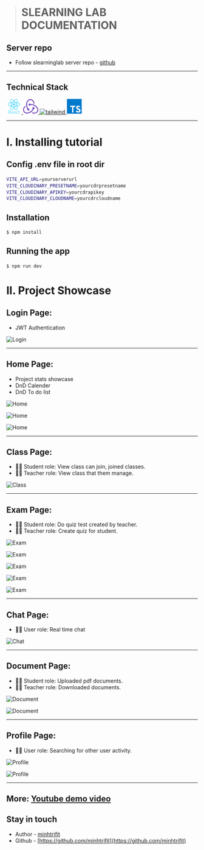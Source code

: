 > # SLEARNING LAB DOCUMENTATION

## Server repo

- Follow slearninglab server repo - [github](https://github.com/minhtrifit/slearninglab-server)

***
## Technical Stack

<p align="left"> <a href="https://reactjs.org/" target="_blank" rel="noreferrer"> <img src="https://raw.githubusercontent.com/devicons/devicon/master/icons/react/react-original-wordmark.svg" alt="react" width="40" height="40"/> </a> <a href="https://redux.js.org" target="_blank" rel="noreferrer"> <img src="https://raw.githubusercontent.com/devicons/devicon/master/icons/redux/redux-original.svg" alt="redux" width="40" height="40"/> </a> <a href="https://tailwindcss.com/" target="_blank" rel="noreferrer"> <img src="https://www.vectorlogo.zone/logos/tailwindcss/tailwindcss-icon.svg" alt="tailwind" width="40" height="40"/> </a> <a href="https://www.typescriptlang.org/" target="_blank" rel="noreferrer"> <img src="https://raw.githubusercontent.com/devicons/devicon/master/icons/typescript/typescript-original.svg" alt="typescript" width="40" height="40"/> </a> </p>

***

# I. Installing tutorial

## Config .env file in root dir

```bash
VITE_API_URL=yourserverurl
VITE_CLOUDINARY_PRESETNAME=yourcdrpresetname
VITE_CLOUDINARY_APIKEY=yourcdrapikey
VITE_CLOUDINARY_CLOUDNAME=yourcdrcloudname
```

## Installation

```bash
$ npm install
```

## Running the app

```bash
$ npm run dev
```

# II. Project Showcase

## Login Page:

* JWT Authentication

![Login](https://res.cloudinary.com/dn2h31tcb/image/upload/v1696663989/slearninglab/showcase/login_xdltjo.png)

***

## Home Page:

* Project stats showcase
* DnD Calender
* DnD To do list

![Home](https://res.cloudinary.com/dn2h31tcb/image/upload/v1696664030/slearninglab/showcase/homepage_zhu6ld.png)

![Home](https://res.cloudinary.com/dn2h31tcb/image/upload/v1696664019/slearninglab/showcase/homepage2_xzdaqb.png)

![Home](https://res.cloudinary.com/dn2h31tcb/image/upload/v1696663993/slearninglab/showcase/homepage3_bq4ekb.png)

***

## Class Page:

* 👨‍🎓 Student role: View class can join, joined classes.
* 👩‍🏫 Teacher role: View class that them manage.

![Class](https://res.cloudinary.com/dn2h31tcb/image/upload/v1696663996/slearninglab/showcase/course_ru5vts.png)

***

## Exam Page:

* 👨‍🎓 Student role: Do quiz test created by teacher.
* 👩‍🏫 Teacher role: Create quiz for student.

![Exam](https://res.cloudinary.com/dn2h31tcb/image/upload/v1696663997/slearninglab/showcase/exam_rgjhuv.png)

![Exam](https://res.cloudinary.com/dn2h31tcb/image/upload/v1696663999/slearninglab/showcase/exam2_kw98jj.png)

![Exam](https://res.cloudinary.com/dn2h31tcb/image/upload/v1696664007/slearninglab/showcase/exam3_vind8t.png)

![Exam](https://res.cloudinary.com/dn2h31tcb/image/upload/v1696664018/slearninglab/showcase/exam4_fsyhzb.png)

![Exam](https://res.cloudinary.com/dn2h31tcb/image/upload/v1696664017/slearninglab/showcase/exam5_qursot.png)

***

## Chat Page:

* 👦👧 User role: Real time chat

![Chat](https://res.cloudinary.com/dn2h31tcb/image/upload/v1696663996/slearninglab/showcase/chat_uazyot.png)

***

## Document Page:

* 👨‍🎓 Student role: Uploaded pdf documents.
* 👩‍🏫 Teacher role: Downloaded documents.

![Document](https://res.cloudinary.com/dn2h31tcb/image/upload/v1696663997/slearninglab/showcase/document_b8aznp.png)

![Document](https://res.cloudinary.com/dn2h31tcb/image/upload/v1696663998/slearninglab/showcase/document2_pcbsgo.png)

***

## Profile Page:

* 👦👧 User role: Searching for other user activity.

![Profile](https://res.cloudinary.com/dn2h31tcb/image/upload/v1696663990/slearninglab/showcase/profile_znefcc.png)

![Profile](https://res.cloudinary.com/dn2h31tcb/image/upload/v1696663997/slearninglab/showcase/profile2_dwuogb.png)

***

## More: [Youtube demo video](https://www.youtube.com/watch?v=g9WHplySekY&t=2s)

## Stay in touch

- Author - [minhtrifit](https://github.com/minhtrifit)
- Github - [https://github.com/minhtrifit](https://github.com/minhtrifit)
